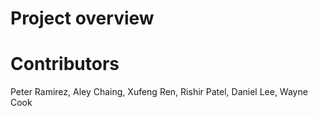 # Project overview

# Contributors
Peter Ramirez, Aley Chaing, Xufeng Ren, Rishir Patel, Daniel Lee, Wayne Cook

